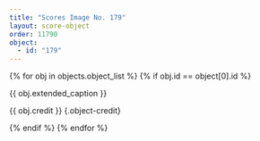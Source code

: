```yaml
---
title: "Scores Image No. 179"
layout: score-object
order: 11790
object:
  - id: "179"
---
```


{% for obj in objects.object_list %}
{% if obj.id == object[0].id %}

{{ obj.extended_caption }}

{{ obj.credit }} {.object-credit}

{% endif %}
{% endfor %}
